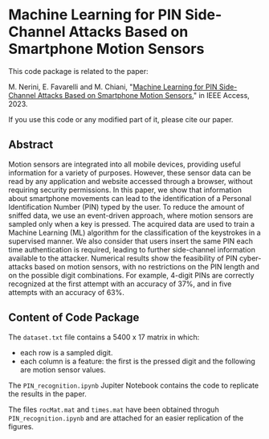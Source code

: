 # Machine Learning for PIN Side-Channel Attacks Based on Smartphone Motion Sensors

This code package is related to the paper:

M. Nerini, E. Favarelli and M. Chiani, "[Machine Learning for PIN Side-Channel Attacks Based on Smartphone Motion Sensors](https://ieeexplore.ieee.org/document/10061187)," in IEEE Access, 2023.

If you use this code or any modified part of it, please cite our paper.

## Abstract

Motion sensors are integrated into all mobile devices, providing useful information for a variety of purposes. However, these sensor data can be read by any application and website accessed through a browser, without requiring security permissions. In this paper, we show that information about smartphone movements can lead to the identification of a Personal Identification Number (PIN) typed by the user. To reduce the amount of sniffed data, we use an event-driven approach, where motion sensors are sampled only when a key is pressed. The acquired data are used to train a Machine Learning (ML) algorithm for the classification of the keystrokes in a supervised manner. We also consider that users insert the same PIN each time authentication is required, leading to further side-channel information available to the attacker. Numerical results show the feasibility of PIN cyber-attacks based on motion sensors, with no restrictions on the PIN length and on the possible digit combinations. For example, 4-digit PINs are correctly recognized at the first attempt with an accuracy of 37%, and in five attempts with an accuracy of 63%.

## Content of Code Package

The `dataset.txt` file contains a 5400 x 17 matrix in which:

* each row is a sampled digit.
* each column is a feature: the first is the pressed digit and the following are motion sensor values.

The `PIN_recognition.ipynb` Jupiter Notebook contains the code to replicate the results in the paper.

The files `rocMat.mat` and `times.mat` have been obtained throguh `PIN_recognition.ipynb` and are attached for an easier replication of the figures.
